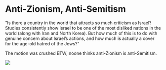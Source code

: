 # Anti-Zionism, Anti-Semitism

"Is there a country in the world that attracts so much criticism as
Israel? Studies consistently show Israel to be one of the most
disliked nations in the world (along with Iran and North Korea). But
how much of this is to do with genuine concern about Israel’s actions,
and how much is actually a cover for the age-old hatred of the Jews?"

The motion was crushed BTW; noone thinks anti-Zionism is anti-Semitism.

[![](https://encrypted-tbn0.gstatic.com/images?q=tbn:ANd9GcSOOe7W4T58fZMk9QFsthXAf6zp8pNG5yWpq7sW5wEDvI9t-oTkOw)](https://youtu.be/K1VTt_THL4A?t=2135)

